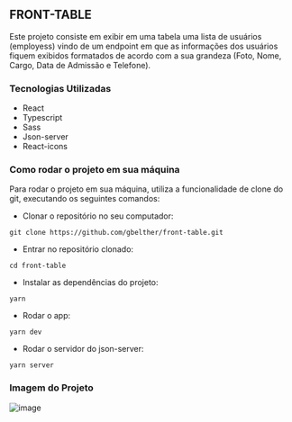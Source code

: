 <h2>FRONT-TABLE</h2>

Este projeto consiste em exibir em uma tabela uma lista de usuários (employess) vindo de um endpoint em que as informações dos usuários fiquem exibidos formatados de acordo com a sua grandeza (Foto, Nome, Cargo, Data de Admissão e Telefone).

<h3>Tecnologias Utilizadas</h3>

- React
- Typescript
- Sass
- Json-server
- React-icons

<h3>Como rodar o projeto em sua máquina</h3>

Para rodar o projeto em sua máquina, utiliza a funcionalidade de clone do git, executando os seguintes comandos:
- Clonar o repositório no seu computador:
```
git clone https://github.com/gbelther/front-table.git
```
- Entrar no repositório clonado:
```
cd front-table
```
- Instalar as dependências do projeto:
```
yarn
```
- Rodar o app:
```
yarn dev
```
- Rodar o servidor do json-server:
```
yarn server
```

<h3>Imagem do Projeto</h3>

![image](https://user-images.githubusercontent.com/68357487/139553926-f062992a-b60c-4748-8503-cbfbec9d3789.png)
